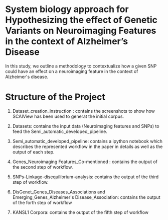 # System biology approach for Hypothesizing the effect of Genetic Variants on Neuroimaging Features in the context of Alzheimer’s Disease 
In this study, we outline a methodology to contextualize how a given SNP could have an effect on a neuroimaging feature in the context of Alzheimer's disease.

# Structure of the Project
1. Dataset_creation_instruction : contains the screenshots to show how SCAIView has been used to generat the initial corpus.

2. Datasets: contains the input data (Neuroimaging features and SNPs) to feed the Semi_automatic_developed_pipeline.

3. Semi_automatic_developed_pipeline: contains a ipython notebook which describes the represented workflow in the paper in details as well as the output of each step.

4. Genes_Neuroimaging Features_Co-mentioned : contains the output of the second step of workflow.

5. SNPs-Linkage-disequilibrium-analysis: contains the output of the third step of workflow.

6. DisGenet_Genes_Diseases_Associations and Emerging_Genes_Alzheimer's Disease_Association: contains the output of the forth step of workflow

7. KANSL1 Corpora: contains the output of the fifth step of workflow
